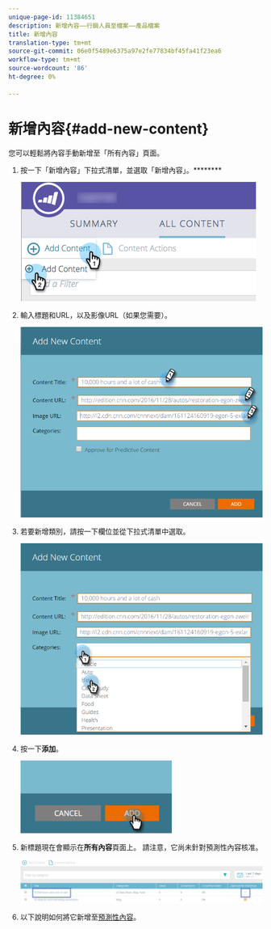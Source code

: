 ```yaml
---
unique-page-id: 11384651
description: 新增內容——行銷人員至檔案——產品檔案
title: 新增內容
translation-type: tm+mt
source-git-commit: 06e0f5489e6375a97e2fe77834bf45fa41f23ea6
workflow-type: tm+mt
source-wordcount: '86'
ht-degree: 0%

---
```



# 新增內容{#add-new-content}

您可以輕鬆將內容手動新增至「所有內容」頁面。

1. 按一下「新增內容」下拉式清單，並選取「新增內容」。********

   ![](assets/image2017-10-3-8-3a54-3a9.png)

1. 輸入標題和URL，以及影像URL（如果您需要）。

   ![](assets/add-new-content-updated-pencils.png)

1. 若要新增類別，請按一下欄位並從下拉式清單中選取。

   ![](assets/add-new-content-categories-updated-hands.png)

1. 按一下&#x200B;**添加**。

   ![](assets/all-content-add-hand.png)

1. 新標題現在會顯示在&#x200B;**所有內容**&#x200B;頁面上。 請注意，它尚未針對預測性內容核准。

   ![](assets/image2017-10-3-8-3a55-3a21.png)

1. 以下說明如何將它新增至[預測性內容](/help/marketo/product-docs/predictive-content/working-with-all-content/approve-a-title-for-predictive-content.md)。

